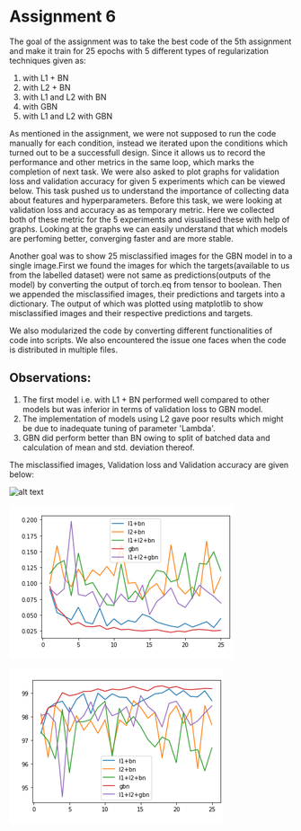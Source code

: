 # Assignment 6 

The goal of the assignment was to take the best code of the 5th assignment and make it train for 25 epochs with 5 different types of regularization techniques given as:

1. with L1 + BN
2. with L2 + BN
3. with L1 and L2 with BN
4. with GBN
5. with L1 and L2 with GBN

As mentioned in the assignment, we were not supposed to run the code manually for each condition, instead we iterated upon the conditions which turned out to be a successfull design.
Since it allows us to record the performance and  other metrics in the same loop, which marks the completion of next task.
We were also asked to plot graphs for validation loss and validation accuracy for given 5 experiments which can be viewed below.
This task pushed us to understand the importance of collecting data about features and hyperparameters. Before this task, we were looking at validation loss and accuracy as 
as temporary metric. Here we collected both of these metric for the 5 experiments and visualised these with help of graphs.
Looking at the graphs we can easily understand that which models are perfoming better, converging faster and are more stable. 


Another goal was to show 25 misclassified images for the GBN model in to a single image.First we found the images for which the targets(available to us from the labelled dataset)
were not same as predictions(outputs of the model) by converting the output of torch.eq from tensor to boolean. Then we appended the misclassified images, their predictions and 
targets into a dictionary. The output of which was plotted using matplotlib to show misclassified images and their respective predictions and targets.

We also modularized the code by converting different functionalities of code into scripts. We also encountered the issue one faces when the code is distributed in multiple files.


## Observations:
1. The first model i.e. with L1 + BN performed well compared to other models but was inferior in terms of validation loss to GBN model.
2. The implementation of models using L2 gave poor results which might be due to inadequate tuning of parameter 'Lambda'.
3. GBN did perform better than BN owing to split of batched data and calculation of mean and std. deviation thereof.

The misclassified images, Validation loss and Validation accuracy are given below:
 

![alt text]()

![alt text](https://raw.githubusercontent.com/curiouswala/EVA/main/A6/loss.png)


![alt text](https://raw.githubusercontent.com/curiouswala/EVA/main/A6/acc.png)
